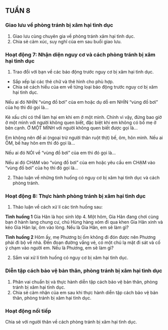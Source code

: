 ## TUẦN 8

### Giao lưu về phòng tránh bị xâm hại tình dục
1. Giao lưu cùng chuyên gia về phòng tránh xâm hại tình dục.
2. Chia sẻ cảm xúc, suy nghĩ của em sau buổi giao lưu.

### Hoạt động 7: Nhận diện nguy cơ và cách phòng tránh bị xâm hại tình dục

1. Trao đổi với bạn về các báo động trước nguy cơ bị xâm hại tình dục.
- Sắp xếp lại các thẻ chữ và thẻ hình cho phù hợp.
- Chia sẻ cách hiểu của em về từng loại báo động trước nguy cơ bị xâm hại tình dục.

Nếu ai đó NHÌN “vùng đồ bơi” của em hoặc dụ dỗ em NHÌN “vùng đồ bơi” của họ thì đó gọi là...

Kẻ xấu chỉ có thể làm hại em khi em ở một mình. Chính vì vậy, đừng bao giờ ở một mình với người không quen biết, đặc biệt khi em không có bố mẹ ở bên cạnh. Ở MỘT MÌNH với người không quen biết được gọi là...

Em không nên để ai (ngoại trừ người thân ruột thịt) bế, ôm, hôn mình. Nếu ai ÔM, bế hay hôn em thì đó gọi là...

Nếu ai đó NÓI về “vùng đồ bơi” của em thì đó gọi là...

Nếu ai đó CHẠM vào “vùng đồ bơi” của em hoặc yêu cầu em CHẠM vào “vùng đồ bơi” của họ thì đó gọi là...

2. Thảo luận về những tình huống có nguy cơ bị xâm hại tình dục và cách phòng tránh.

### Hoạt động 8: Thực hành phòng tránh bị xâm hại tình dục
1. Thảo luận về cách xử lí các tình huống sau:

**Tình huống 1**
Gia Hân là học sinh lớp 4. Một hôm, Gia Hân đang chơi cùng bạn ở hành lang chung cư, chú Hùng hàng xóm đi qua khen Gia Hân xinh và kéo Gia Hân lại, ôm vào lòng.
Nếu là Gia Hân, em sẽ làm gì?

**Tình huống 2**
Hôm ấy, mẹ Phương bị ốm không đi đón được nên Phương phải đi bộ về nhà. Đến đoạn đường vắng vẻ, có một chú lạ mặt đi sát và cố ý chạm vào người em.
Nếu là Phương, em sẽ làm gì?

2. Sắm vai xử lí tình huống có nguy cơ bị xâm hại tình dục.

### Diễn tập cách bảo vệ bản thân, phòng tránh bị xâm hại tình dục
1. Phân vai chuẩn bị và thực hành diễn tập cách bảo vệ bản thân, phòng tránh bị xâm hại tình dục.
2. Chia sẻ cảm nhận của em sau khi thực hành diễn tập cách bảo vệ bản thân, phòng tránh bị xâm hại tình dục.

### Hoạt động nối tiếp
Chia sẻ với người thân về cách phòng tránh bị xâm hại tình dục.
